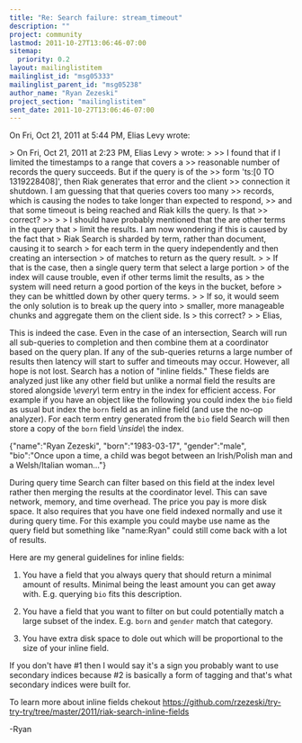 ```yaml
---
title: "Re: Search failure: stream_timeout"
description: ""
project: community
lastmod: 2011-10-27T13:06:46-07:00
sitemap:
  priority: 0.2
layout: mailinglistitem
mailinglist_id: "msg05333"
mailinglist_parent_id: "msg05238"
author_name: "Ryan Zezeski"
project_section: "mailinglistitem"
sent_date: 2011-10-27T13:06:46-07:00
---
```



On Fri, Oct 21, 2011 at 5:44 PM, Elias Levy wrote:

&gt; On Fri, Oct 21, 2011 at 2:23 PM, Elias Levy 
&gt; wrote:
&gt;
&gt;&gt; I found that if I limited the timestamps to a range that covers a
&gt;&gt; reasonable number of records the query succeeds. But if the query is of the
&gt;&gt; form 'ts:[0 TO 1319228408]', then Riak generates that error and the client
&gt;&gt; connection it shutdown. I am guessing that that queries covers too many
&gt;&gt; records, which is causing the nodes to take longer than expected to respond,
&gt;&gt; and that some timeout is being reached and Riak kills the query. Is that
&gt;&gt; correct?
&gt;&gt;
&gt;
&gt; I should have probably mentioned that the are other terms in the query that
&gt; limit the results. I am now wondering if this is caused by the fact that
&gt; Riak Search is sharded by term, rather than document, causing it to search
&gt; for each term in the query independently and then creating an intersection
&gt; of matches to return as the query result.
&gt;
&gt; If that is the case, then a single query term that select a large portion
&gt; of the index will cause trouble, even if other terms limit the results, as
&gt; the system will need return a good portion of the keys in the bucket, before
&gt; they can be whittled down by other query terms.
&gt;
&gt; If so, it would seem the only solution is to break up the query into
&gt; smaller, more manageable chunks and aggregate them on the client side. Is
&gt; this correct?
&gt;
&gt;
Elias,

This is indeed the case. Even in the case of an intersection, Search will
run all sub-queries to completion and then combine them at a coordinator
based on the query plan. If any of the sub-queries returns a large number
of results then latency will start to suffer and timeouts may occur.
 However, all hope is not lost. Search has a notion of "inline fields."
 These fields are analyzed just like any other field but unlike a normal
field the results are stored alongside \\_every\\_ term entry in the index for
efficient access. For example if you have an object like the following you
could index the `bio` field as usual but index the `born` field as an inline
field (and use the no-op analyzer). For each term entry generated from the
`bio` field Search will then store a copy of the `born` field \\_inside\\_ the
index.

{"name":"Ryan Zezeski",
 "born":"1983-03-17",
 "gender":"male",
 "bio":"Once upon a time, a child was begot between an Irish/Polish man and
a Welsh/Italian woman..."}

During query time Search can filter based on this field at the index level
rather then merging the results at the coordinator level. This can save
network, memory, and time overhead. The price you pay is more disk space.
 It also requires that you have one field indexed normally and use it during
query time. For this example you could maybe use name as the query field
but something like "name:Ryan" could still come back with a lot of results.

Here are my general guidelines for inline fields:

1) You have a field that you always query that should return a minimal
amount of results. Minimal being the least amount you can get away with.
 E.g. querying `bio` fits this description.

2) You have a field that you want to filter on but could potentially match a
large subset of the index. E.g. `born` and `gender` match that category.

3) You have extra disk space to dole out which will be proportional to the
size of your inline field.


If you don't have #1 then I would say it's a sign you probably want to use
secondary indices because #2 is basically a form of tagging and that's what
secondary indices were built for.

To learn more about inline fields chekout
https://github.com/rzezeski/try-try-try/tree/master/2011/riak-search-inline-fields

-Ryan
